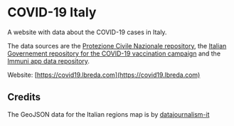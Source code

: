 # COVID-19 Italy

A website with data about the COVID-19 cases in Italy.

The data sources are the [Protezione Civile Nazionale repository](https://github.com/pcm-dpc/COVID-19), the [Italian Governement repository for the COVID-19 vaccination campaign](https://github.com/italia/covid19-opendata-vaccini) and the [Immuni app data repository](https://github.com/immuni-app/immuni-dashboard-data).

Website: [https://covid19.lbreda.com](https://covid19.lbreda.com)

## Credits
The GeoJSON data for the Italian regions map is by [datajournalism-it](https://github.com/datajournalism-it)

